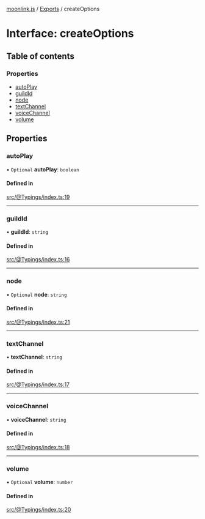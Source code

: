 [moonlink.js](../README.md) / [Exports](../modules.md) / createOptions

# Interface: createOptions

## Table of contents

### Properties

- [autoPlay](createOptions.md#autoplay)
- [guildId](createOptions.md#guildid)
- [node](createOptions.md#node)
- [textChannel](createOptions.md#textchannel)
- [voiceChannel](createOptions.md#voicechannel)
- [volume](createOptions.md#volume)

## Properties

### autoPlay

• `Optional` **autoPlay**: `boolean`

#### Defined in

[src/@Typings/index.ts:19](https://github.com/Ecliptia/moonlink.js/blob/ab259c6/src/@Typings/index.ts#L19)

___

### guildId

• **guildId**: `string`

#### Defined in

[src/@Typings/index.ts:16](https://github.com/Ecliptia/moonlink.js/blob/ab259c6/src/@Typings/index.ts#L16)

___

### node

• `Optional` **node**: `string`

#### Defined in

[src/@Typings/index.ts:21](https://github.com/Ecliptia/moonlink.js/blob/ab259c6/src/@Typings/index.ts#L21)

___

### textChannel

• **textChannel**: `string`

#### Defined in

[src/@Typings/index.ts:17](https://github.com/Ecliptia/moonlink.js/blob/ab259c6/src/@Typings/index.ts#L17)

___

### voiceChannel

• **voiceChannel**: `string`

#### Defined in

[src/@Typings/index.ts:18](https://github.com/Ecliptia/moonlink.js/blob/ab259c6/src/@Typings/index.ts#L18)

___

### volume

• `Optional` **volume**: `number`

#### Defined in

[src/@Typings/index.ts:20](https://github.com/Ecliptia/moonlink.js/blob/ab259c6/src/@Typings/index.ts#L20)

